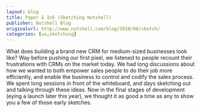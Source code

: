 ```yaml
---
layout: blog
title: Paper & Ink (Sketching Nutshell)
publisher: Nutshell Blog
originalurl: http://www.nutshell.com/blog/2010/08/sketch/
categories: [ux,sketching]
---
```


What does building a brand new CRM for medium-sized businesses look like? Way before pushing our first pixel, we listened to people recount their frustrations with CRMs on the market today. We had long discussions about how we wanted to both empower sales people to do their job more efficiently, and enable the business to control and codify the sales process. We spent long sessions in front of the whiteboard, and days sketching out and talking through these ideas. Now in the final stages of development (eying a launch later this year), we thought it as good a time as any to show you a few of those early sketches.